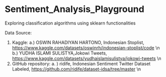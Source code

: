# Sentiment_Analysis_Playground

Exploring classification algorithms using sklearn functionalities

Data Source:
1. Kaggle:
	a.) OSWIN RAHADIYAN HARTONO, Indonesian Stoplist, https://www.kaggle.com/datasets/oswinrh/indonesian-stoplist/code \n
	b.) YUDHA ISLAMI SULISTYA,Jokowi Tweets, https://www.kaggle.com/datasets/yudhaislamisulistya/jokowi-tweets \n
2. GitHub repository: 
	a. ) ridife, Indonesian Sentiment Twitter Dataset Labeled, https://github.com/ridife/dataset-idsa/tree/master \n